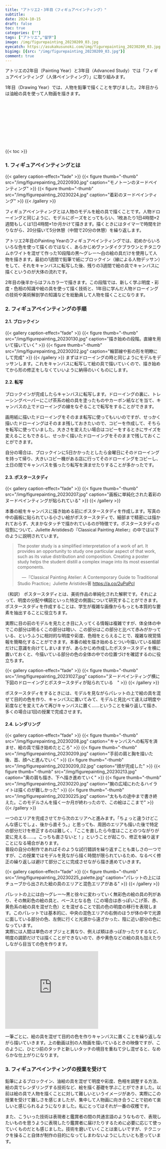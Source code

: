 ```yaml
---
title: "アトリエ2・3年目〈フィギュアペインティング〉"
subtitle: 
date: 2024-10-15
draft: false
toc: true
categories: [""]
tags: ["アトリエ","留学"]
image: /img/figurepainting_20230209_03.jpg
eyecatch: https://asukakusunoki.com/img/figurepainting_20230209_03.jpg
bigimg: [{src: "/img/figurepainting_20230209_03.jpg"}]
comment: true
---
```


アトリエの2年目（Painting Year）と3年目（Advanced Study）では「フィギュアペインティング（人体ペインティング）」に取り組みます。  

1年目（Drawing Year）では、人物を鉛筆で描くことを学びました。2年目からは油絵の具を使って人物画を描きます。

<div class="iframely-embed"><div class="iframely-responsive" style="height: 140px; padding-bottom: 0;"><a href="https://asukakusunoki.com/post/2023-03-27-atelier/" data-iframely-url="//iframely.net/RrgCt9L"></a></div></div><script async src="//iframely.net/embed.js"></script>

{{< toc >}}

### 1. フィギュアペインティングとは

{{< gallery caption-effect="fade" >}}
  {{< figure thumb="-thumb" src="/img/figurepainting_20220930.jpg" caption="モノトーンのヌードペインティング" >}}
  {{< figure thumb="-thumb" src="/img/figurepainting_20230224.jpg" caption="着彩のヌードペインティング" >}}
{{< /gallery >}}

フィギュアペインティングとは人物のモデルを絵の具で描くことです。人物ドローイングと同じように、モデルにポーズをとってもらい、1枚あたり1日4時間×2週間もしくは1日4時間×1か月かけて描きます。描くときにはタイマーで時間を計りながら、20分描いて5分休憩（中間で20分の休憩）を繰り返します。

アトリエ2年目のPainting Yearのフィギュアペインティングでは、初めからいろいろな色を使って描くのではなく、あらかじめヴァンダイクブラウンとチタニウムホワイトを混ぜて作った10段階の黒～グレー～白の絵の具だけを使用して人物を描きます。最初の1週間で鉛筆で紙にブロックイン（線による人物デッサン）をして、それをキャンバスに転写した後、残りの3週間で絵の具でキャンバスに描くというのが大体の流れです。  

2年目の後半からはフルカラーで描きます。この段階では、新しく学ぶ明度・彩度・色相の知識や絵の具を使って描く技術と、1年目に学んだ人物ドローイングの技術や美術解剖学の知識などを総動員して人物を描くことになります。

### 2. フィギュアペインティングの手順

#### 2.1. ブロックイン

{{< gallery caption-effect="fade" >}}
  {{< figure thumb="-thumb" src="/img/figurepainting_20230130.jpg" caption="描き始めの段階。直線を用いて描いていく" >}}
  {{< figure thumb="-thumb" src="/img/figurepainting_20230202.jpg" caption="輪郭線や影の形を明瞭にして完成" >}}
{{< /gallery >}}
まずはドローイングの時と同じようにモデルをデッサンします。これをキャンバスに転写して絵の具で描いていくので、描き始めてから形の修正をしなくていいように納得のいくものにします。

#### 2.2. 転写
ブロックインが完成したらキャンバスに転写します。ドローイングの裏に、トレーシングペーパーにこげ茶系の絵の具を塗ったものやカーボン紙などを当て、キャンバスの上でドローイングの線をなぞることで転写をすることができます。  

画用紙に描いたドローイングをそのまま転写に使ってもいいのですが、せっかく描いたドローイングはそのまま残しておきたいので、コピーを作成して、そちらを転写に使っていました。大きさを変えたい場合はコピーをするときにサイズを変えることもできるし、せっかく描いたドローイングをそのままで残しておくことができます。 

自分の場合は、ブロックインに5日かかったとしたら金曜日にそのドローイングを持って帰り、大きいコピー機がある店に行ってそのドローイングをコピーし、土日の間でキャンバスを張ったり転写を済ませたりすることが多かったです。

#### 2.3. ポスタースタディ

{{< gallery caption-effect="fade" >}}
  {{< figure thumb="-thumb" src="/img/figurepainting_20230207.jpg" caption="画板に単純化された着彩のヌードペインティングが貼られている" >}}
{{< /gallery >}}

本番の絵をキャンバスに描き始める前にポスタースタディを作成します。写真の中の画板に貼られている小さい絵がポスタースタディで、細部まで精密には描かれておらず、大まかなタッチで描かれているのが特徴です。ポスタースタディの役割について、Juliette Aristidesの『Classical Painting Atelier』の中では以下のように説明されています。  

> The poster study is a simplified interpretation of a work of art. It provides an opportunity to study one particular aspect of that work, such as its value distribution and composition. Creating a poster study helps the student distill a complex image into its most essential components.
>
>　—『Classical Painting Atelier: A Contemporary Guide to Traditional Studio Practice』Juliette Aristides著 https://a.co/2uPqPcI

（和訳）
ポスタースタディとは、美術作品の単純化された解釈です。それによって、明度の分配や構図といった特定の側面について研究することができます。ポスタースタディを作成することは、学生が複雑な画像からもっとも本質的な要素を抽出することに役立ちます。


実際に目の前のモデルを見たとき目に入ってくる情報は複雑ですが、体全体の中でこの部分は明るくこの部分は暗い、この部分はこの部分と比べて赤みがかっている、というふうに相対的な明度や彩度、色相をとらえることで、複雑な視覚情報を簡略化することができます。本番の絵を描き始めるとつい今描いている細部だけに意識を向けてしまいますが、あらかじめ作成したポスタースタディを横に置いておくと、今描いている部分の色の全体の中での位置づけを確認するのに役立ちます。

{{< gallery caption-effect="fade" >}}
  {{< figure thumb="-thumb" src="/img/figurepainting_20231027.jpg" caption="ヌードペインティング横に下図のドローイングとポスタースタディが貼られている　" >}}
{{< /gallery >}}

ポスタースタディをするときには、モデルを見ながらパレットの上で絵の具を混ぜて目的の色を作り、キャンバスに置いてみて、モデルと見比べて違えば明度や彩度などを変えてみて再びキャンバスに置く……ということを繰り返して描き、多くの場合は1回の授業で完成させます。


#### 2.4. レンダリング

{{< gallery caption-effect="fade" >}}
  {{< figure thumb="-thumb" src="/img/figurepainting_20230208.jpg" caption="キャンバスへの転写を済ませ、絵の具で描き始めたところ" >}}
  {{< figure thumb="-thumb" src="/img/figurepainting_20230209.jpg" caption="手前の肩と胸を描いた後、首、顔へと進んでいく" >}}
  {{< figure thumb="-thumb" src="/img/figurepainting_20230209_02.jpg" caption="顔が完成した" >}}
  {{< figure thumb="-thumb" src="/img/figurepainting_20230213.jpg" caption="奥の肩も描き、下へ描き進めていく" >}}
  {{< figure thumb="-thumb" src="/img/figurepainting_20230220.jpg" caption="腕の広域にわたるハイライトは描くのが難しかった" >}}
  {{< figure thumb="-thumb" src="/img/figurepainting_20230225.jpg" caption="太ももの途中まで書き終えた。このモデルさんを描く一か月が終わったので、この絵はここまで" >}}
{{< /gallery >}}

一つのエリアを完成させてから次のエリアへと進みます。「ちょっと違うけどこんな感じでしょ、後から直そう。」と思っても、周囲のエリアも描いた後で特定の部分だけを修正するのは難しく、「ここを直したら今度はこことのつながりが変に見える……。こっちも直さないと！」ということが起こり、修正を繰り返すことになる場合があります。  
普段の自分の制作であればそのような試行錯誤を繰り返すことも楽しさの一つですが、この授業ではモデルを見ながら描く時間が限られているため、なるべく修正の繰り返しは避けて部分ごとに完成させながら描き進めていきます。

{{< gallery caption-effect="fade" >}}
  {{< figure thumb="-thumb" src="/img/figurepainting_20230225_palette.jpg" caption="パレットの上にはチューブから出された絵の具のエリアと混色エリアがある" >}}
{{< /gallery >}}

パレットの上には白～グレー～黒と徐々に変わっていく無彩色の絵の具の列があり、その無彩色の絵の具と、ベースとなる色（この場合は赤っぽいこげ茶、赤、黄色系の絵の具を混ぜた色）とを混ぜることで肌の色の明度の移行を表現します。このパレットでは基本的に、中央の混色エリアの右側のほうが体の中で光源に面している部分の色、左側に行くと光源から遠ざかった、陰に近い部分の色になっています。  
実際には人間は単色のオブジェと異なり、例えば頬は赤っぽかったりするなど、明度の調節だけでは描くことができないので、赤や黄色などの絵の具も加えたりしながら目当ての色を作ります。


<iframe max-width="600" height="250" src="https://www.youtube.com/embed/kRHUqRyPnp0" title="油彩人物画 Figure Painting(2023-04-13)" frameborder="0" allow="accelerometer; autoplay; clipboard-write; encrypted-media; gyroscope; picture-in-picture; web-share" referrerpolicy="strict-origin-when-cross-origin" allowfullscreen></iframe>

一筆ごとに、絵の具を混ぜて目的の色を作りキャンバスに置くことを繰り返しながら描いていきます。上の動画は別の人物画を描いているときの映像ですが、このように、ひとつ前のタッチと新しいタッチの境目を重ねて少し混ぜると、なめらかな仕上がりになります。

### 3. フィギュアペインティングの授業を受けて

鉛筆によるブロックイン、油絵の具を混ぜて明度や彩度、色相を調整する方法、絵の具でレンダリングする技術など、絵を描く基礎を学ぶことができました。以前は絵の具で人物を描くことに対して難しいというイメージがあり、実際にこの授業を受けて難しさを感じましたが、集中して人物画に向き合うことで初めて楽しいと感じられるようになりました。私にとってはそれが一番の収穫です。  

また、こういった技術は表現者と鑑賞者の間の共通言語のようなもので、表現したいものを思うように表現したり鑑賞者に届けたりするために必要に応じて使っていくものだとも感じました。技術を磨いていくことは楽しいですが、テクニックを操ること自体が制作の目的になってしまわないようにしたいとも思っています。